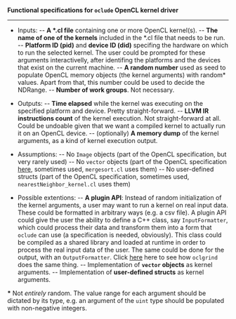 **Functional specifications for `oclude` OpenCL kernel driver**

---

- Inputs:
-- **A \*.cl file** containing one or more OpenCL kernel(s).
-- **The name of one of the kernels** included in the \*.cl file that needs to be run.
-- **Platform ID (pid)** and **device ID (did)** specifing the hardware on which to run the selected kernel. The user could be prompted for these arguments interactivelly, after identifing the platforms and the devices that exist on the current machine.
-- **A random number** used as seed to populate OpenCL memory objects (the kernel arguments) with random\* values. Apart from that, this number could be used to decide the NDRange.
-- **Number of work groups**. Not necessary.

- Outputs:
-- **Time elapsed** while the kernel was executing on the specified platform and device. Pretty straight-forward.
-- **LLVM IR instructions count** of the kernel execution. Not straight-forward at all. Could be undoable given that we want a compiled kernel to actually run it on an OpenCL device.
-- (optionally) **A memory dump** of the kernel arguments, as a kind of kernel execution output.

- Assumptions:
-- No `Image` objects (part of the OpenCL specification, but very rarely used)
-- No `vector` objects (part of the OpenCL specification [here](https://www.khronos.org/registry/OpenCL/sdk/2.1/docs/man/xhtml/vectorDataTypes.html), sometimes used, `mergesort.cl` uses them)
-- No user-defined structs (part of the OpenCL specification, sometimes used, `nearestNeighbor_kernel.cl` uses them)

- Possible extentions:
-- **A plugin API**: Instead of random initialization of the kernel arguments, a user may want to run a kernel on real input data. These could be formatted in arbitrary ways (e.g. a csv file). A plugin API could give the user the ability to define a C++ class, say `InputFormatter`, which could process their data and transform them into a form that `oclude` can use (a specification is needed, obviously). This class could be compiled as a shared library and loaded at runtime in order to process the real input data of the user. The same could be done for the output, with an `OutputFormatter`. Click [here](https://github.com/jrprice/Oclgrind/wiki/Creating-Plugins) here to see how `oclgrind` does the same thing.
-- Implementation of **`vector` objects** as kernel arguments.
-- Implementation of **user-defined structs** as kernel arguments.

**\*** Not *entirely* random. The value range for each argument should be dictated by its type, e.g. an argument of the `uint` type should be populated with non-negative integers.
